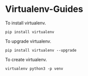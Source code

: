 # Virtualenv-Guides
To install virtualenv.
```
pip install virtualenv 
```
To upgrade virtualenv.
```
pip install virtualenv --upgrade
```
To create virtualenv.
```
virtualenv python3 -p venv 
```
